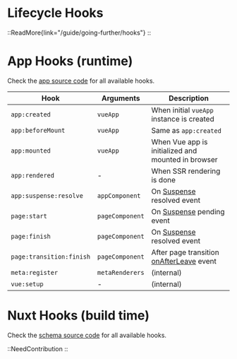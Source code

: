 # Lifecycle Hooks

::ReadMore{link="/guide/going-further/hooks"}
::

# App Hooks (runtime)

Check the [app source code](https://github.com/nuxt/framework/blob/main/packages/nuxt3/src/app/nuxt.ts#L18) for all available hooks.

Hook                    | Arguments         | Description
------------------------|-------------------|---------------
`app:created`           | `vueApp`          | When initial `vueApp` instance is created
`app:beforeMount`       | `vueApp`          | Same as `app:created`
`app:mounted`           | `vueApp`          | When Vue app is initialized and mounted in browser
`app:rendered`          | -                 | When SSR rendering is done
`app:suspense:resolve`  | `appComponent`    | On [Suspense](https://vuejs.org/guide/built-ins/suspense.html#suspense) resolved event
`page:start`            | `pageComponent`   | On [Suspense](https://vuejs.org/guide/built-ins/suspense.html#suspense) pending event
`page:finish`           | `pageComponent`   | On [Suspense](https://vuejs.org/guide/built-ins/suspense.html#suspense) resolved event
`page:transition:finish`| `pageComponent`   | After page transition [onAfterLeave](https://vuejs.org/guide/built-ins/transition.html#javascript-hooks) event
`meta:register`         | `metaRenderers`   | (internal)
`vue:setup`             | -                 | (internal)

# Nuxt Hooks (build time)

Check the [schema source code](https://github.com/nuxt/framework/blob/main/packages/schema/src/types/hooks.ts#L55) for all available hooks.

::NeedContribution
::
